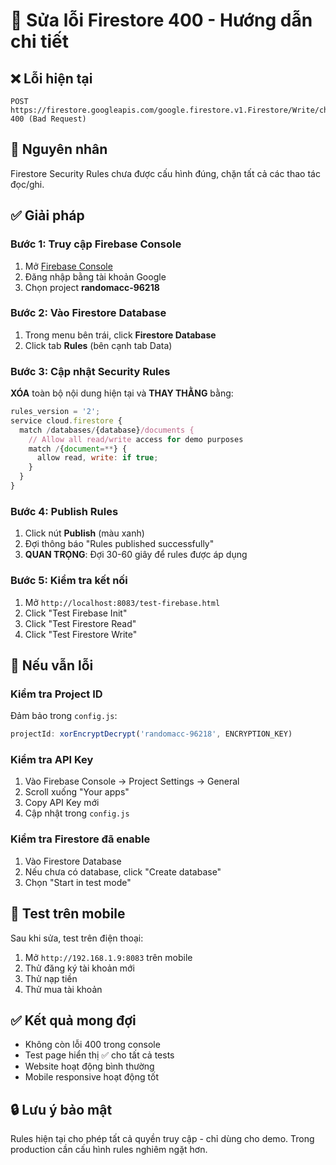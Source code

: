 # 🔧 Sửa lỗi Firestore 400 - Hướng dẫn chi tiết

## ❌ Lỗi hiện tại
```
POST https://firestore.googleapis.com/google.firestore.v1.Firestore/Write/channel
400 (Bad Request)
```

## 🎯 Nguyên nhân
Firestore Security Rules chưa được cấu hình đúng, chặn tất cả các thao tác đọc/ghi.

## ✅ Giải pháp

### Bước 1: Truy cập Firebase Console
1. Mở [Firebase Console](https://console.firebase.google.com/)
2. Đăng nhập bằng tài khoản Google
3. Chọn project **randomacc-96218**

### Bước 2: Vào Firestore Database
1. Trong menu bên trái, click **Firestore Database**
2. Click tab **Rules** (bên cạnh tab Data)

### Bước 3: Cập nhật Security Rules
**XÓA** toàn bộ nội dung hiện tại và **THAY THẰNG** bằng:

```javascript
rules_version = '2';
service cloud.firestore {
  match /databases/{database}/documents {
    // Allow all read/write access for demo purposes
    match /{document=**} {
      allow read, write: if true;
    }
  }
}
```

### Bước 4: Publish Rules
1. Click nút **Publish** (màu xanh)
2. Đợi thông báo "Rules published successfully"
3. **QUAN TRỌNG**: Đợi 30-60 giây để rules được áp dụng

### Bước 5: Kiểm tra kết nối
1. Mở `http://localhost:8083/test-firebase.html`
2. Click "Test Firebase Init"
3. Click "Test Firestore Read"
4. Click "Test Firestore Write"

## 🚨 Nếu vẫn lỗi

### Kiểm tra Project ID
Đảm bảo trong `config.js`:
```javascript
projectId: xorEncryptDecrypt('randomacc-96218', ENCRYPTION_KEY)
```

### Kiểm tra API Key
1. Vào Firebase Console → Project Settings → General
2. Scroll xuống "Your apps"
3. Copy API Key mới
4. Cập nhật trong `config.js`

### Kiểm tra Firestore đã enable
1. Vào Firestore Database
2. Nếu chưa có database, click "Create database"
3. Chọn "Start in test mode"

## 📱 Test trên mobile
Sau khi sửa, test trên điện thoại:
1. Mở `http://192.168.1.9:8083` trên mobile
2. Thử đăng ký tài khoản mới
3. Thử nạp tiền
4. Thử mua tài khoản

## ✅ Kết quả mong đợi
- Không còn lỗi 400 trong console
- Test page hiển thị ✅ cho tất cả tests
- Website hoạt động bình thường
- Mobile responsive hoạt động tốt

## 🔒 Lưu ý bảo mật
Rules hiện tại cho phép tất cả quyền truy cập - chỉ dùng cho demo.
Trong production cần cấu hình rules nghiêm ngặt hơn.
